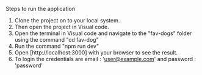 Steps to run the application

1. Clone the project on to your local system.
2. Then open the project in Visual code.
3. Open the terminal in Visual code and navigate to the "fav-dogs" folder using the command "cd fav-dog"
4. Run the command "npm run dev"
5. Open [http://localhost:3000] with your browser to see the result.
6. To login the credentials are email : 'user@example.com' and password : 'password'